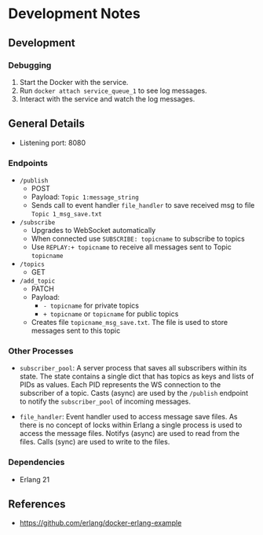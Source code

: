 Development Notes
=================

Development
-----------

### Debugging

1.	Start the Docker with the service.
2.	Run `docker attach service_queue_1` to see log messages.
3.	Interact with the service and watch the log messages.

General Details
---------------

-	Listening port: 8080

### Endpoints

-	`/publish`
	-	POST
	-	Payload: `Topic 1:message_string`
	-	Sends call to event handler `file_handler` to save received msg to file `Topic 1_msg_save.txt`
-	`/subscribe`
	-	Upgrades to WebSocket automatically
	-	When connected use `SUBSCRIBE: topicname` to subscribe to topics
	-	Use `REPLAY:+ topicname` to receive all messages sent to Topic `topicname`
-	`/topics`
	-	GET
-	`/add_topic`
	-	PATCH
	-	Payload:
		-	`- topicname` for private topics
		-	`+ topicname` or `topicname` for public topics
	-	Creates file `topicname_msg_save.txt`. The file is used to store messages sent to this topic

### Other Processes

-	`subscriber_pool`: A server process that saves all subscribers within its state. The state contains a single dict that has topics as keys and lists of PIDs as values. Each PID represents the WS connection to the subscriber of a topic. Casts (async) are used by the `/publish` endpoint to notify the `subscriber_pool` of incoming messages.

-	`file_handler`: Event handler used to access message save files. As there is no concept of locks within Erlang a single process is used to access the message files. Notifys (async) are used to read from the files. Calls (sync) are used to write to the files.

### Dependencies

-	Erlang 21

References
----------

-	https://github.com/erlang/docker-erlang-example
